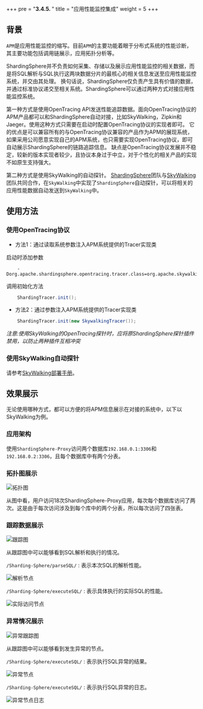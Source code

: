 +++
pre = "<b>3.4.5. </b>"
title = "应用性能监控集成"
weight = 5
+++

## 背景

`APM`是应用性能监控的缩写。目前`APM`的主要功能着眼于分布式系统的性能诊断，其主要功能包括调用链展示，应用拓扑分析等。

ShardingSphere并不负责如何采集、存储以及展示应用性能监控的相关数据，而是将SQL解析与SQL执行这两块数据分片的最核心的相关信息发送至应用性能监控系统，并交由其处理。
换句话说，ShardingSphere仅负责产生具有价值的数据，并通过标准协议递交至相关系统。ShardingSphere可以通过两种方式对接应用性能监控系统。

第一种方式是使用OpenTracing API发送性能追踪数据。面向OpenTracing协议的APM产品都可以和ShardingSphere自动对接，比如SkyWalking，Zipkin和Jaeger。使用这种方式只需要在启动时配置OpenTracing协议的实现者即可。
它的优点是可以兼容所有的与OpenTracing协议兼容的产品作为APM的展现系统，如果采用公司愿意实现自己的APM系统，也只需要实现OpenTracing协议，即可自动展示ShardingSphere的链路追踪信息。
缺点是OpenTracing协议发展并不稳定，较新的版本实现者较少，且协议本身过于中立，对于个性化的相关产品的实现不如原生支持强大。

第二种方式是使用SkyWalking的自动探针。
[ShardingSphere](https://shardingsphere.apache.org)团队与[SkyWalking](https://skywalking.apache.org)团队共同合作，在`SkyWalking`中实现了`ShardingSphere`自动探针，可以将相关的应用性能数据自动发送到`SkyWalking`中。

## 使用方法

### 使用OpenTracing协议

* 方法1：通过读取系统参数注入APM系统提供的Tracer实现类

启动时添加参数

```
    -Dorg.apache.shardingsphere.opentracing.tracer.class=org.apache.skywalking.apm.toolkit.opentracing.SkywalkingTracer
```

调用初始化方法

```java
    ShardingTracer.init();
```

* 方法2：通过参数注入APM系统提供的Tracer实现类

```java
    ShardingTracer.init(new SkywalkingTracer());
```

*注意:使用SkyWalking的OpenTracing探针时，应将原ShardingSphere探针插件禁用，以防止两种插件互相冲突*

### 使用SkyWalking自动探针

请参考[SkyWalking部署手册](https://github.com/apache/skywalking/blob/5.x/docs/cn/Quick-start-CN.md)。

## 效果展示

无论使用哪种方式，都可以方便的将APM信息展示在对接的系统中，以下以SkyWalking为例。

### 应用架构

使用`ShardingSphere-Proxy`访问两个数据库`192.168.0.1:3306`和`192.168.0.2:3306`，且每个数据库中有两个分表。

### 拓扑图展示

![拓扑图](https://shardingsphere.apache.org/document/current/img/apm/5x_topology.png)

从图中看，用户访问18次ShardingSphere-Proxy应用，每次每个数据库访问了两次。这是由于每次访问涉及到每个库中的两个分表，所以每次访问了四张表。

### 跟踪数据展示

![跟踪图](https://shardingsphere.apache.org/document/current/img/apm/5x_trace.png)

从跟踪图中可以能够看到SQL解析和执行的情况。

`/Sharding-Sphere/parseSQL/` : 表示本次SQL的解析性能。

![解析节点](https://shardingsphere.apache.org/document/current/img/apm/5x_parse.png)

`/Sharding-Sphere/executeSQL/` : 表示具体执行的实际SQL的性能。

![实际访问节点](https://shardingsphere.apache.org/document/current/img/apm/5x_executeSQL.png)

### 异常情况展示

![异常跟踪图](https://shardingsphere.apache.org/document/current/img/apm/5x_trace_err.png)

从跟踪图中可以能够看到发生异常的节点。

`/Sharding-Sphere/executeSQL/` : 表示执行SQL异常的结果。

![异常节点](https://shardingsphere.apache.org/document/current/img/apm/5x_executeSQL_Tags_err.png)

`/Sharding-Sphere/executeSQL/` : 表示执行SQL异常的日志。

![异常节点日志](https://shardingsphere.apache.org/document/current/img/apm/5x_executeSQL_Logs_err.png)
